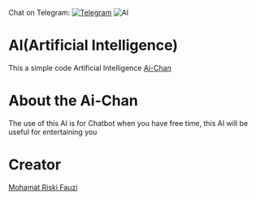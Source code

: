 Chat on Telegram: 
[![Telegram](https://icons.iconarchive.com/icons/froyoshark/enkel/64/Telegram-icon.png)](https://t.me/tumanganz)
![AI](https://cdn-142.anonfiles.com/e9weg8m2u6/54e7fed8-1616505551/images.png)
# AI(Artificial Intelligence)
This a simple code Artificial Intelligence [Ai-Chan](https://github.com/riski150704/AI-Chan)

# About the Ai-Chan
The use of this AI is for Chatbot when you have free time, this AI will be useful for entertaining you

# Creator
[Mohamat Riski Fauzi](http://mohamatriskifauzi.my.id)

